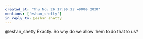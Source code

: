 ```yaml
---
created_at: "Thu Nov 26 17:05:33 +0000 2020"
mentions: ['eshan_shetty']
in_reply_to: @eshan_shetty
---
```


@eshan_shetty Exactly. So why do we allow them to do that to us?